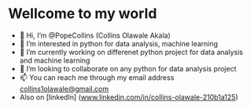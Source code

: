 # Wellcome to my world 
- 👋 Hi, I’m @PopeCollins (Collins Olawale Akala)
- 👀 I’m interested in python for data analysis, machine learning 
- 🌱 I’m currently working on differenet python project for data analysis and machine learning 
- 💞️ I’m looking to collaborate on any python for data analysis project
- 📫 You can reach me through my email address collins1olawale@gmail.com
- Also on [linkedIn] (www.linkedin.com/in/collins-olawale-210b1a125)

<!---
PopeCollins/PopeCollins is a ✨ special ✨ repository because its `README.md` (this file) appears on your GitHub profile.
You can click the Preview link to take a look at your changes.
--->
